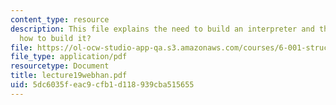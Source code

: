 ```yaml
---
content_type: resource
description: This file explains the need to build an interpreter and then explians
  how to build it?
file: https://ol-ocw-studio-app-qa.s3.amazonaws.com/courses/6-001-structure-and-interpretation-of-computer-programs-spring-2005/5dc6035feac9cfb1d118939cba515655_lecture19webhan.pdf
file_type: application/pdf
resourcetype: Document
title: lecture19webhan.pdf
uid: 5dc6035f-eac9-cfb1-d118-939cba515655
---
```

